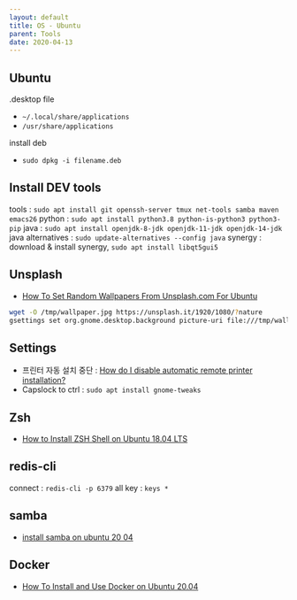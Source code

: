 ```yaml
---
layout: default
title: OS - Ubuntu
parent: Tools
date: 2020-04-13
---
```


## Ubuntu

.desktop file

- `~/.local/share/applications`
- `/usr/share/applications`

install deb

- `sudo dpkg -i filename.deb`

## Install DEV tools

tools : `sudo apt install git openssh-server tmux net-tools samba maven emacs26`
python : `sudo apt install python3.8 python-is-python3 python3-pip`
java : `sudo apt install openjdk-8-jdk openjdk-11-jdk openjdk-14-jdk`
java alternatives : `sudo update-alternatives --config java`
synergy : download & install synergy, `sudo apt install libqt5gui5`

## Unsplash

- [How To Set Random Wallpapers From Unsplash.com For Ubuntu](http://youness.net/linux/set-random-wallpapers-unsplash-com-ubuntu)

```bash
wget -O /tmp/wallpaper.jpg https://unsplash.it/1920/1080/?nature
gsettings set org.gnome.desktop.background picture-uri file:///tmp/wallpaper.jpg
```

## Settings

- 프린터 자동 설치 중단 : [How do I disable automatic remote printer installation?](https://askubuntu.com/a/369122)
- Capslock to ctrl : `sudo apt install gnome-tweaks`

## Zsh

- [How to Install ZSH Shell on Ubuntu 18.04 LTS](https://linuxhint.com/install_zsh_shell_ubuntu_1804/)

## redis-cli

connect : `redis-cli -p 6379`
all key : `keys *`


## samba

- [install samba on ubuntu 20 04](https://websiteforstudents.com/install-samba-on-ubuntu-20-04-18-04/)

## Docker

- [How To Install and Use Docker on Ubuntu 20.04](https://www.digitalocean.com/community/tutorials/how-to-install-and-use-docker-on-ubuntu-20-04)